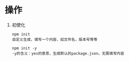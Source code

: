 # 操作

1. 初使化

   ```
   npm init
   自定义生成，填写一个内容，如文件名，版本号等等
   
   npm init -y
   -y的含义：yes的意思，生成默认的package.json，无需填写内容
   ```

   


